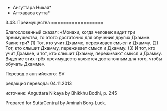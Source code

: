 * Ангуттара Никая*
* Аттхаваса сутта*

3\.43\. Преимущества
\=\=\=\=\=\=\=\=\=\=\=\=\=\=\=\=\=\=

Благословенный сказал: «Монахи, когда человек видит три преимущества, то этого достаточно для обучения других Дхамме\. Какие три? \(1\) Тот, кто учит Дхамме, переживает смысл и Дхамму\. \(2\) Тот, кто слышит Дхамму, переживает смысл и Дхамму\. \(3\) И тот, кто учит Дхамме, и тот, кто слышит Дхамму, переживают смысл и Дхамму\. Видение этих трёх преимуществ является достаточным для того, чтобы обучать Дхамме»\.

Перевод с английского: SV

редакция перевода: 04\.11\.2013

источник: Anguttara Nikaya by Bhikkhu Bodhi, p\. 245

Prepared for SuttaCentral by Aminah Borg\-Luck\.